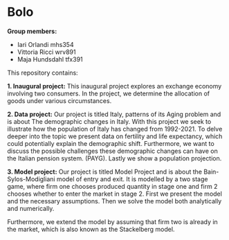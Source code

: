 # Bolo

**Group members:**
- Iari Orlandi mhs354
- Vittoria Ricci wrv891
- Maja Hundsdahl tfx391


This repository contains:  

**1. Inaugural project:**
This inaugural project explores an exchange economy involving two consumers. In the project, we determine the allocation of goods under various circumstances.


**2. Data project:**
Our project is titled Italy, patterns of its Aging problem and is about The demographic changes in Italy. With this project we seek to illustrate how the population of Italy has changed from 1992-2021. To delve deeper into the topic we present data on fertility and life expectancy, which could potentially explain the demographic shift. Furthermore, we want to discuss the possible challenges these demographic changes can have on the Italian pension system. (PAYG). Lastly we show a population projection.


**3. Model project:**
Our project is titled Model Project and is about the Bain-Sylos-Modigliani model of entry and exit. It is modelled by a two stage game, where firm one chooses produced quantity in stage one and firm 2 chooses whether to enter the market in stage 2. First we present the model and the necessary assumptions. Then we solve the model both analytically and numerically.

Furthermore, we extend the model by assuming that firm two is already in the market, which is also known as the Stackelberg model.
